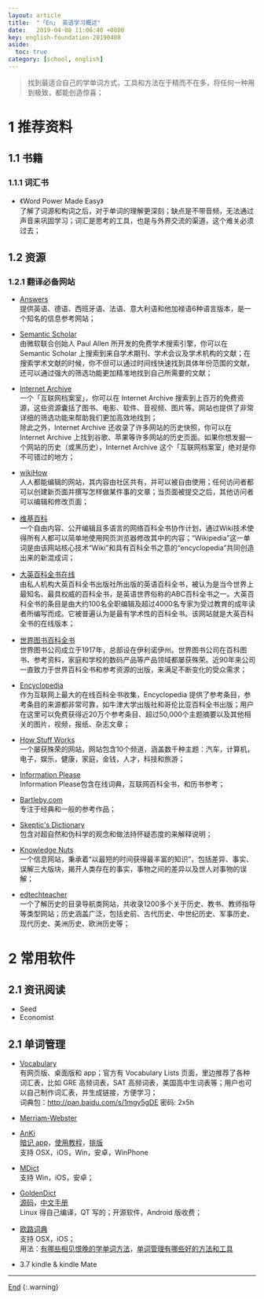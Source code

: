 ```yaml
---
layout: article
title:  "「En」 英语学习概述"
date:   2019-04-08 11:06:40 +0800
key: english-foundation-20190408
aside:
  toc: true
category: [school, english]
---
```


>找到最适合自己的学单词方式，工具和方法在于精而不在多，将任何一种用到极致，都能创造惊喜；  


<!--more-->


# 1 推荐资料
## 1.1 书籍
### 1.1.1 词汇书
- 《Word Power Made Easy》   
了解了词源和构词之后，对于单词的理解更深刻；缺点是不带音频，无法通过声音来巩固学习；词汇是思考的工具，也是与外界交流的渠道，这个难关必须过去；

## 1.2 资源
### 1.2.1 翻译必备网站
- [Answers](http://www.answers.com/)   
提供英语、德语、西班牙语、法语、意大利语和他加禄语6种语言版本，是一个知名的信息参考网站；   

- [Semantic Scholar](https://www.semanticscholar.org)   
由微软联合创始人 Paul Allen 所开发的免费学术搜索引擎，你可以在 Semantic Scholar 上搜索到来自学术期刊、学术会议及学术机构的文献；在搜索学术文献的时候，你不但可以通过时间线快速找到具体年份范围的文献，还可以通过强大的筛选功能更加精准地找到自己所需要的文献；  

- [Internet Archive](http://www.archive.org)   
一个「互联网档案室」，你可以在 Internet Archive 搜索到上百万的免费资源，这些资源囊括了图书、电影、软件、音视频、图片等。网站也提供了非常详细的筛选功能来帮助我们更加高效地找到；   
除此之外，Internet Archive 还收录了许多网站的历史快照，你可以在 Internet Archive 上找到谷歌、苹果等许多网站的历史页面。如果你想发掘一个网站的历史（或黑历史），Internet Archive 这个「互联网档案室」绝对是你不可错过的地方；  

- [wikiHow](http://www.wikihow.com/)   
人人都能编辑的网站，其内容由社区共有，并可以被自由使用；任何访问者都可以创建新页面并撰写怎样做某件事的文章；当页面被提交之后，其他访问者可以编辑和修改页面；   

- [维基百科](http://www.wikipedia.org/)   
一个自由内容、公开编辑且多语言的网络百科全书协作计划，通过Wiki技术使得所有人都可以简单地使用网页浏览器修改其中的内容；“Wikipedia”这一单词是由该网站核心技术“Wiki”和具有百科全书之意的“encyclopedia”共同创造出来的新混成词；   

- [大英百科全书在线](https://www.britannica.com/)   
由私人机构大英百科全书出版社所出版的英语百科全书，被认为是当今世界上最知名、最具权威的百科全书，是英语世界俗称的ABC百科全书之一。大英百科全书的条目是由大约100名全职编辑及超过4000名专家为受过教育的成年读者所编写而成。它被普遍认为是最有学术性的百科全书。该网站就是大英百科全书的在线版本；   

- [世界图书百科全书](http://www.worldbook.com/)   
世界图书公司成立于1917年，总部设在伊利诺伊州。世界图书公司在百科图书、参考资料，家庭和学校的数码产品等产品领域都屡获殊荣。近90年来公司一直致力于世界百科全书和参考资源的出版，来满足不断变化的受众需求；   

- [Encyclopedia](https://www.encyclopedia.com/)   
作为互联网上最大的在线百科全书收集，Encyclopedia 提供了参考条目，参考条目的来源都非常可靠，如牛津大学出版社和哥伦比亚百科全书出版；用户在这里可以免费获得近20万个参考条目、超过50,000个主题摘要以及其他相关的图片，视频，报纸、杂志文章；     

- [How Stuff Works](https://www.howstuffworks.com/)   
一个屡获殊荣的网站，网站包含10个频道，涵盖数千种主题：汽车，计算机，电子，娱乐，健康，家庭，金钱，人才，科技和旅游；   

- [Information Please](https://www.infoplease.com/)    
Information Please包含在线词典，互联网百科全书，和历书参考；   

- [Bartleby.com](https://www.bartleby.com/)    
专注于经典和一般的参考作品；   

- [Skeptic's Dictionary](http://skepdic.com)    
包含对超自然和伪科学的观念和做法持怀疑态度的来解释说明；   

- [Knowledge Nuts](http://knowledgenuts.com/)    
一个信息网站，秉承着“以最短的时间获得最丰富的知识”，包括差异、事实、误解三大版块，揭开人类存在的事实，事物之间的差异以及世人对事物的误解；   

- [edtechteacher](http://besthistorysites.net/)    
一个了解历史的目录导航类网站，共收录1200多个关于历史、教书、教师指导等类型网站；历史涵盖广泛，包括史前、古代历史、中世纪历史、军事历史、现代历史、美洲历史、欧洲历史等；    

# 2 常用软件
## 2.1 资讯阅读
- Seed   
- Economist    

## 2.1 单词管理
- [Vocabulary](https://www.vocabulary.com/>)    
有网页版、桌面版和 app；官方有 Vocabulary Lists 页面，里边推荐了各种词汇表，比如 GRE 高频词表，SAT 高频词表，美国高中生词表等；用户也可以自己制作词汇表，并生成链接，方便学习；   
词典包：<http://pan.baidu.com/s/1mgy5gDE> 密码: 2x5h   


- [Merriam-Webster](https://www.merriam-webster.com)    

- [AnKi](http://ankisrs.net/index.html)    
[暗记 app](https://web.ankiapp.com/)，[使用教程](https://www.jianshu.com/p/1ce43fa0c4df)，[排版](https://zhuanlan.zhihu.com/p/38054064)    
支持 OSX，iOS，Win，安卓，WinPhone   


- [MDict](https://www.mdict.cn/wp/?lang=zh)    
支持 Win，iOS，安卓；  

- [GoldenDict](http://goldendict.org)    
[源码](https://github.com/goldendict/goldendict)，[中文手册](https://github.com/Dictionaryphile/GoldenDict_zh_manual)    
Linux 得自己编译，QT 写的；开源软件，Android 版收费；     

- [欧路词典](https://www.eudic.net/v4/en/app/eudic)    
支持 OSX，iOS；     
用法：[有哪些相见恨晚的学单词方法](https://mp.weixin.qq.com/s?__biz=MzA4MTY0NTYwMA==&mid=208034398&idx=1&sn=00d47be837c595296534c198835083ce&scene=21#wechat_redirect)，[单词管理有哪些好的方法和工具](https://mp.weixin.qq.com/s?__biz=MzA4MTY0NTYwMA==&mid=2651177447&idx=1&sn=916e0d4e675e5b758b639e34a342b69c&scene=21#wechat_redirect)

-  3.7 kindle & kindle Mate    



-------------------  
[End](#1-推荐资料)
{:.warning}  

